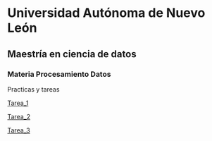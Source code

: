 # Universidad Autónoma de Nuevo León
## Maestría en ciencia de datos
### Materia Procesamiento Datos
Practicas y tareas

[Tarea_1](https://github.com/MikeDmz564/Procesamiento_Datos/blob/main/Tarea1.ipynb)

[Tarea_2](https://github.com/MikeDmz564/Procesamiento_Datos/blob/main/Tarea2.ipynb)

[Tarea_3](https://github.com/MikeDmz564/Procesamiento_Datos/blob/main/Tarea3.ipynb)
